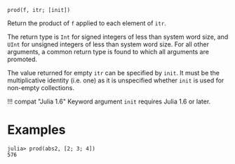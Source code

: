 ```
prod(f, itr; [init])
```

Return the product of `f` applied to each element of `itr`.

The return type is `Int` for signed integers of less than system word size, and `UInt` for unsigned integers of less than system word size.  For all other arguments, a common return type is found to which all arguments are promoted.

The value returned for empty `itr` can be specified by `init`. It must be the multiplicative identity (i.e. one) as it is unspecified whether `init` is used for non-empty collections.

!!! compat "Julia 1.6"
    Keyword argument `init` requires Julia 1.6 or later.


# Examples

```jldoctest
julia> prod(abs2, [2; 3; 4])
576
```
